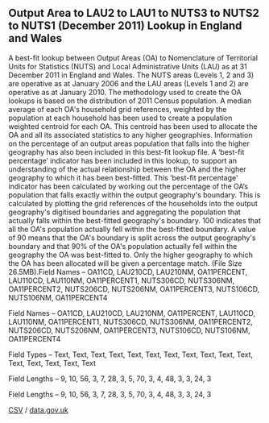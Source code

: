 ## Output Area to LAU2 to LAU1 to NUTS3 to NUTS2 to NUTS1 (December 2011) Lookup in England and Wales

A best-fit lookup between Output Areas (OA) to Nomenclature of Territorial Units for Statistics (NUTS) and Local Administrative Units (LAU) as at 31 December 2011 in England and Wales. The NUTS areas (Levels 1, 2 and 3) are operative as at January 2006 and the LAU areas (Levels 1 and 2) are operative as at January 2010. The methodology used to create the OA lookups is based on the distribution of 2011 Census population. A median average of each OA's household grid references, weighted by the population at each household has been used to create a population weighted centroid for each OA. This centroid has been used to allocate the OA and all its associated statistics to any higher geographies. Information on the percentage of an output areas population that falls into the higher geography has also been included in this best-fit lookup file. A ‘best-fit percentage’ indicator has been included in this lookup, to support an understanding of the actual relationship between the OA and the higher geography to which it has been best-fitted. This ‘best-fit percentage' indicator has been calculated by working out the percentage of the OA’s population that falls exactly within the output geography's boundary. This is calculated by plotting the grid references of the households into the output geography's digitised boundaries and aggregating the population that actually falls within the best-fitted geography's boundary. 100 indicates that all the OA's population actually fell within the best-fitted boundary. A value of 90 means that the OA's boundary is split across the output geography's boundary and that 90% of the OA's population actually fell within the geography the OA was best-fitted to. Only the higher geography to which the OA has been allocated will be given a percentage match. (File Size 26.5MB).Field Names – OA11CD, LAU210CD, LAU210NM, OA11PERCENT, LAU110CD, LAU110NM, OA11PERCENT1, NUTS306CD, NUTS306NM, OA11PERCENT2, NUTS206CD, NUTS206NM, OA11PERCENT3, NUTS106CD, NUTS106NM, OA11PERCENT4

Field Names – OA11CD, LAU210CD, LAU210NM, OA11PERCENT, LAU110CD, LAU110NM, OA11PERCENT1, NUTS306CD, NUTS306NM, OA11PERCENT2, NUTS206CD, NUTS206NM, OA11PERCENT3, NUTS106CD, NUTS106NM, OA11PERCENT4

Field Types – Text, Text, Text,
Text, Text, Text, Text, Text, Text, Text, Text, Text, Text, Text, Text, Text

Field Lengths – 9, 10, 56, 3, 7, 28, 3, 5, 70, 3, 4, 48, 3, 3, 24, 3

Field Lengths – 9, 10, 56, 3, 7, 28, 3, 5, 70, 3, 4, 48, 3, 3, 24, 3

[CSV](csv/159.csv) / [data.gov.uk](https://data.gov.uk/dataset/81c22da1-3f21-4b89-8b89-76d6ea91b0a4/output-area-to-lau2-to-lau1-to-nuts3-to-nuts2-to-nuts1-december-2011-lookup-in-england-and-wales)

